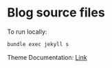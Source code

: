# Blog source files

To run locally:

```bash
bundle exec jekyll s
```

Theme Documentation: [Link](https://chirpy.cotes.page/posts/getting-started/)
